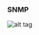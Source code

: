 ### SNMP



![alt tag](https://github.com/CollegeBoreal/INF1076-16H/blob/master/1.ManagementPlane/1.SNMP/SNMP.png)
